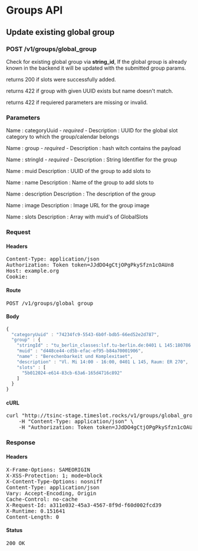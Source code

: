 # Groups API

## Update existing global group

### POST /v1/groups/global_group

Check for existing global group via **string_id**, If the global group is already known in the backend it will be updated with the submitted group params.

returns 200 if slots were successfully added.

returns 422 if group with given UUID exists but name doesn&#39;t match.

returns 422 if requiered parameters are missing or invalid.

### Parameters

Name : categoryUuid *- required -*
Description : UUID for the global slot category to which the group/calendar belongs

Name : group *- required -*
Description : hash witch contains the payload

Name : stringId *- required -*
Description : String Identifier for the group

Name : muid
Description : UUID of the group to add slots to

Name : name
Description : Name of the group to add slots to

Name : description
Description : The description of the group

Name : image
Description : Image URL for the group image

Name : slots
Description : Array with muid&#39;s of GlobalSlots

### Request

#### Headers

<pre>Content-Type: application/json
Authorization: Token token=JJdDO4gCtjOPgPkySfzn1cOAUn8
Host: example.org
Cookie: </pre>

#### Route

<pre>POST /v1/groups/global_group</pre>

#### Body
```javascript
{
  "categoryUuid" : "74234fc9-5543-6b0f-bdb5-66ed52e2d787",
  "group" : {
    "stringId" : "tu_berlin_classes:lsf.tu-berlin.de:0401 L 145:180786:373591",
    "muid" : "d448ce44-cd5b-efac-ef95-b84a70001906",
    "name" : "Berechenbarkeit und Komplexitaet",
    "description" : "Vl. Mi 14:00 - 16:00, 0401 L 145, Raum: ER 270",
    "slots" : [
      "5b012024-e614-83cb-63a6-165d4716c892"
    ]
  }
}
```


#### cURL

<pre class="request">curl &quot;http://tsinc-stage.timeslot.rocks/v1/groups/global_group&quot; -d &#39;{&quot;categoryUuid&quot;:&quot;74234fc9-5543-6b0f-bdb5-66ed52e2d787&quot;,&quot;group&quot;:{&quot;stringId&quot;:&quot;tu_berlin_classes:lsf.tu-berlin.de:0401 L 145:180786:373591&quot;,&quot;muid&quot;:&quot;d448ce44-cd5b-efac-ef95-b84a70001906&quot;,&quot;name&quot;:&quot;Berechenbarkeit und Komplexitaet&quot;,&quot;description&quot;:&quot;Vl. Mi 14:00 - 16:00, 0401 L 145, Raum: ER 270&quot;,&quot;slots&quot;:[&quot;5b012024-e614-83cb-63a6-165d4716c892&quot;]}}&#39; -X POST \
	-H &quot;Content-Type: application/json&quot; \
	-H &quot;Authorization: Token token=JJdDO4gCtjOPgPkySfzn1cOAUn8&quot;</pre>

### Response

#### Headers

<pre>X-Frame-Options: SAMEORIGIN
X-XSS-Protection: 1; mode=block
X-Content-Type-Options: nosniff
Content-Type: application/json
Vary: Accept-Encoding, Origin
Cache-Control: no-cache
X-Request-Id: a311e032-45a3-4567-8f9d-f60d002fcd39
X-Runtime: 0.151641
Content-Length: 0</pre>

#### Status

<pre>200 OK</pre>

